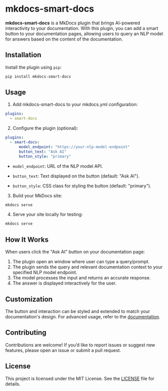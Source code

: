 # mkdocs-smart-docs

**mkdocs-smart-docs** is a MkDocs plugin that brings AI-powered interactivity to your documentation. With this plugin, you can add a smart button to your documentation pages, allowing users to query an NLP model for answers based on the content of the documentation.  

## Installation

Install the plugin using `pip`:

```sh
pip install mkdocs-smart-docs
```

## Usage

1. Add mkdocs-smart-docs to your mkdocs.yml configuration:

```yml
plugins:
  - smart-docs
```

2. Configure the plugin (optional):

```yml
plugins:
  - smart-docs:
      model_endpoint: "https://your-nlp-model-endpoint"
      button_text: "Ask AI"
      button_style: "primary"
```

* `model_endpoint`: URL of the NLP model API.

* `button_text`: Text displayed on the button (default: "Ask AI").

* `button_style`: CSS class for styling the button (default: "primary").

3. Build your MkDocs site:

```sh
mkdocs serve
```

4. Serve your site locally for testing:

```sh
mkdocs serve
```

## How It Works

When users click the "Ask AI" button on your documentation page:

1. The plugin open an window where user can type a query/prompt.
2. The plugin sends the query and relevant documentation context to your specified NLP model endpoint.
3. The model processes the input and returns an accurate response.
4. The answer is displayed interactively for the user.

## Customization

The button and interaction can be styled and extended to match your documentation's design. For advanced usage, refer to the [documentation](#).

## Contributing

Contributions are welcome! If you’d like to report issues or suggest new features, please open an issue or submit a pull request.

## License

This project is licensed under the MIT License. See the [LICENSE](LICENSE) file for details.
